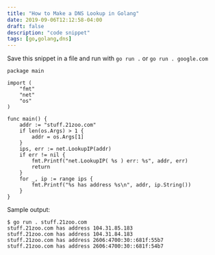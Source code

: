 ```yaml
---
title: "How to Make a DNS Lookup in Golang"
date: 2019-09-06T12:12:58-04:00
draft: false
description: "code snippet"
tags: [go,golang,dns]
---
```



Save this snippet in a file and run with `go run .` or `go run . google.com`


```
package main

import (
	"fmt"
	"net"
	"os"
)

func main() {
	addr := "stuff.21zoo.com"
	if len(os.Args) > 1 {
		addr = os.Args[1]
	}
	ips, err := net.LookupIP(addr)
	if err != nil {
		fmt.Printf("net.LookupIP( %s ) err: %s", addr, err)
		return
	}
	for _, ip := range ips {
		fmt.Printf("%s has address %s\n", addr, ip.String())
	}
}
```

Sample output:

```
$ go run . stuff.21zoo.com
stuff.21zoo.com has address 104.31.85.183
stuff.21zoo.com has address 104.31.84.183
stuff.21zoo.com has address 2606:4700:30::681f:55b7
stuff.21zoo.com has address 2606:4700:30::681f:54b7
```